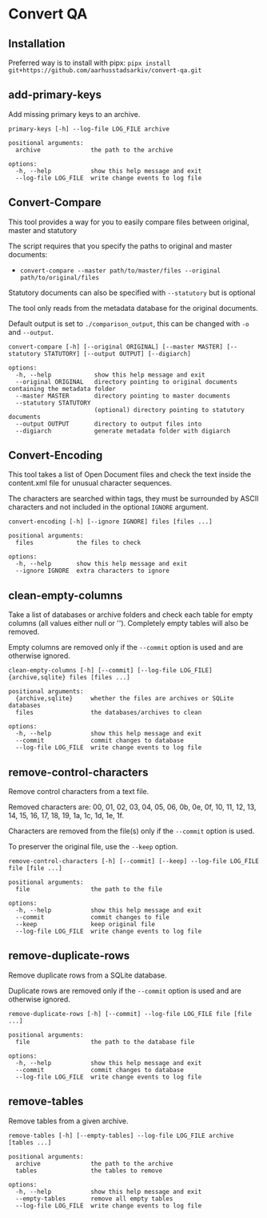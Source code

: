 # Convert QA

## Installation

Preferred way is to install with pipx: `pipx install git+https://github.com/aarhusstadsarkiv/convert-qa.git`

## add-primary-keys

Add missing primary keys to an archive.

```
primary-keys [-h] --log-file LOG_FILE archive

positional arguments:
  archive              the path to the archive

options:
  -h, --help           show this help message and exit
  --log-file LOG_FILE  write change events to log file
```

## Convert-Compare

This tool provides a way for you to easily compare files between original, master and statutory

The script requires that you specify the paths to original and master documents:

- `convert-compare --master path/to/master/files --original path/to/original/files`

Statutory documents can also be specified with `--statutory` but is optional

The tool only reads from the metadata database for the original documents.

Default output is set to `./comparison_output`, this can be changed with `-o` and `--output`.

```
convert-compare [-h] [--original ORIGINAL] [--master MASTER] [--statutory STATUTORY] [--output OUTPUT] [--digiarch]

options:
  -h, --help            show this help message and exit
  --original ORIGINAL   directory pointing to original documents containing the metadata folder
  --master MASTER       directory pointing to master documents
  --statutory STATUTORY
                        (optional) directory pointing to statutory documents
  --output OUTPUT       directory to output files into
  --digiarch            generate metadata folder with digiarch
```

## Convert-Encoding

This tool takes a list of Open Document files and check the text inside the content.xml file for unusual character
sequences.

The characters are searched within tags, they must be surrounded by ASCII characters and not included in the
optional `IGNORE` argument.

```
convert-encoding [-h] [--ignore IGNORE] files [files ...]

positional arguments:                                                                                                                                                                                                          
  files            the files to check                                                                                                                                                                                          
                                                                                                                                                                                                                               
options:                                                                                                                                                                                                                       
  -h, --help       show this help message and exit
  --ignore IGNORE  extra characters to ignore
```

## clean-empty-columns

Take a list of databases or archive folders and check each table for empty columns (all values either null or '').
Completely empty tables will also be removed.

Empty columns are removed only if the `--commit` option is used and are otherwise ignored.

```
clean-empty-columns [-h] [--commit] [--log-file LOG_FILE] {archive,sqlite} files [files ...]

positional arguments:
  {archive,sqlite}     whether the files are archives or SQLite databases
  files                the databases/archives to clean

options:
  -h, --help           show this help message and exit
  --commit             commit changes to database
  --log-file LOG_FILE  write change events to log file
```

## remove-control-characters

Remove control characters from a text file.

Removed characters are: 00, 01, 02, 03, 04, 05, 06, 0b, 0e, 0f, 10, 11, 12, 13, 14, 15, 16,
17, 18, 19, 1a, 1c, 1d, 1e, 1f.

Characters are removed from the file(s) only if the `--commit` option is used.

To preserver the original file, use the `--keep` option.

```
remove-control-characters [-h] [--commit] [--keep] --log-file LOG_FILE file [file ...]                                                                      
                                                                                                                                                                       
positional arguments:                                                                                                                                                  
  file                 the path to the file                                                                                                                            
                                                                                                                                                                       
options:                                                                                                                                                               
  -h, --help           show this help message and exit
  --commit             commit changes to file
  --keep               keep original file
  --log-file LOG_FILE  write change events to log file
```

## remove-duplicate-rows

Remove duplicate rows from a SQLite database.

Duplicate rows are removed only if the `--commit` option is used and are otherwise ignored.

```
remove-duplicate-rows [-h] [--commit] --log-file LOG_FILE file [file ...]       

positional arguments:                                                           
  file                 the path to the database file                            
                                                                                
options:                                                                        
  -h, --help           show this help message and exit
  --commit             commit changes to database
  --log-file LOG_FILE  write change events to log file
```

## remove-tables

Remove tables from a given archive.

```
remove-tables [-h] [--empty-tables] --log-file LOG_FILE archive [tables ...]

positional arguments:
  archive              the path to the archive
  tables               the tables to remove

options:
  -h, --help           show this help message and exit
  --empty-tables       remove all empty tables
  --log-file LOG_FILE  write change events to log file
```
